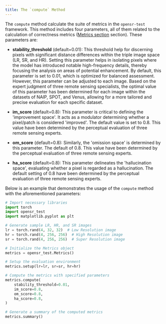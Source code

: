 ```yaml
---
title: The `compute` Method
---
```



The `compute` method calculate the suite of metrics in the `opensr-test` framework. This method includes four parameters, all of them related to the calculation of correctness metrics ([Metrics section](docs/Metrics/correctness.md) section). These parameters are:

- **stability_threshold** (default=0.01): This threshold help for discerning pixels with significant distance differences within the triple image space (LR, SR, and HR). Setting this parameter helps in isolating pixels where the model has introduced notable high-frequency details, thereby focusing the analysis on areas of potential enhancement. By default, this parameter is set to 0.01, which is optimized for balanced assessment. However, this parameter can be adjusted to each image. Based on the expert judgment of three remote sensing specialists, the optimal value of this parameter has been determined for each image within the datasets of NAIP, SPOT, and Venus, allowing for a more tailored and precise evaluation for each specific dataset.

- **im_score** (default=0.8): This parameter is critical to defining the 'improvement space'. It acts as a modulator determining whether a pixel/patch is considered 'improved'. The default value is set to 0.8. This value have been determined by the perceptual evaluation of three remote sensing experts.

- **om_score** (default=0.8): Similarly, the 'omission space' is determined by this parameter. The default of 0.8. This value have been determined by the perceptual evaluation of three remote sensing experts.

- **ha_score** (default=0.8): This parameter delineates the 'hallucination space', evaluating whether a pixel is regarded as a hallucination. The default setting of 0.8 have been determined by the perceptual evaluation of three remote sensing experts.

Below is an example that demonstrates the usage of the `compute` method with the aforementioned parameters:

```python
# Import necessary libraries
import torch
import opensr_test
import matplotlib.pyplot as plt

# Generate sample LR, HR, and SR images
lr = torch.rand(4, 32, 32)  # Low Resolution image
hr = torch.rand(4, 256, 256)  # High Resolution image
sr = torch.rand(4, 256, 256)  # Super Resolution image

# Initialize the Metrics object
metrics = opensr_test.Metrics()

# Setup the evaluation environment
metrics.setup(lr=lr, sr=sr, hr=hr)

# Compute the metrics with specified parameters
metrics.compute( 
    stability_threshold=0.01,
    im_score=0.8,
    om_score=0.8,
    ha_score=0.8,
)

# Generate a summary of the computed metrics
metrics.summary()
```